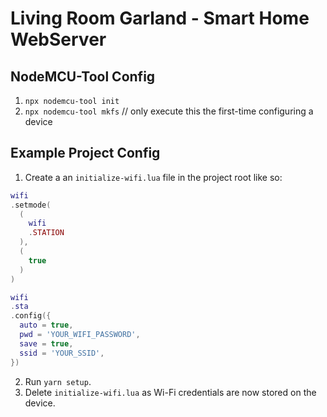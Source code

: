 # Living Room Garland - Smart Home WebServer

## NodeMCU-Tool Config

1. `npx nodemcu-tool init`
2. `npx nodemcu-tool mkfs` // only execute this the first-time configuring a device

## Example Project Config

1. Create a an `initialize-wifi.lua` file in the project root like so:
```lua
wifi
.setmode(
  (
    wifi
    .STATION
  ),
  (
    true
  )
)

wifi
.sta
.config({
  auto = true,
  pwd = 'YOUR_WIFI_PASSWORD',
  save = true,
  ssid = 'YOUR_SSID',
})
```
2. Run `yarn setup`.
3. Delete `initialize-wifi.lua` as Wi-Fi credentials are now stored on the device.
